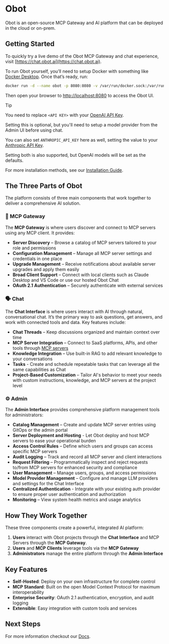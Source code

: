 # Obot

Obot is an open-source MCP Gateway and AI platform that can be deployed in the cloud or on-prem.

## Getting Started

To quickly try a live demo of the Obot MCP Gateway and chat experience, visit [https://chat.obot.ai](https://chat.obot.ai).

To run Obot yourself, you’ll need to setup Docker with something like [Docker Desktop](https://docs.docker.com/get-started/introduction/get-docker-desktop/). Once that’s ready, run:
```bash
docker run -d --name obot -p 8080:8080 -v /var/run/docker.sock:/var/run/docker.sock -e OPENAI_API_KEY=<API KEY> ghcr.io/obot-platform/obot:latest
```

Then open your browser to [http://localhost:8080](http://localhost:8080) to access the Obot UI.

> [!TIP]
> You need to replace `<API KEY>` with your [OpenAI API Key](https://platform.openai.com/api-keys).
>
> Setting this is optional, but you'll need to setup a model provider from the Admin UI before using chat.
>
> You can also set `ANTHROPIC_API_KEY` here as well, setting the value to your [Anthropic API Key](https://console.anthropic.com/settings/keys).
>
> Setting both is also supported, but OpenAI models will be set as the defaults.

For more installation methods, see our [Installation Guide](https://docs.obot.ai/installation/general).

## The Three Parts of Obot
The platform consists of three main components that work together to deliver a comprehensive AI solution.

### 🔌 MCP Gateway
The **MCP Gateway** is where users discover and connect to MCP servers using any MCP client. It provides:

- **Server Discovery** – Browse a catalog of MCP servers tailored to your role and permissions
- **Configuration Management** – Manage all MCP server settings and credentials in one place
- **Upgrade Management** – Receive notifications about available server upgrades and apply them easily
- **Broad Client Support** – Connect with local clients such as Claude Desktop and VS Code or use our hosted Obot Chat
- **OAuth 2.1 Authentication** – Securely authenticate with external services

### 🗣️ Chat
The **Chat Interface** is where users interact with AI through natural, conversational chat. It’s the primary way to ask questions, get answers, and work with connected tools and data. Key features include:

- **Chat Threads** – Keep discussions organized and maintain context over time
- **MCP Server Integration** – Connect to SaaS platforms, APIs, and other tools through [MCP servers](https://modelcontextprotocol.io)
- **Knowledge Integration** – Use built-in RAG to add relevant knowledge to your conversations
- **Tasks** - Create and schedule repeatable tasks that can leverage all the same capabilities as Chat
- **Project-Based Customization** – Tailor AI's behavior to meet your needs with custom instructions, knowledge, and MCP servers at the project level

### ⚙️ Admin
The **Admin Interface** provides comprehensive platform management tools for administrators:

- **Catalog Management** – Create and update MCP server entries using GitOps or the admin portal
- **Server Deployment and Hosting** - Let Obot deploy and host MCP servers to ease your operational burden
- **Access Control Rules** – Define which users and groups can access specific MCP servers
- **Audit Logging** – Track and record all MCP server and client interactions
- **Request Filtering** – Programmatically inspect and reject requests to/from MCP servers for enhanced security and compliance
- **User Management** – Manage users, groups, and access permissions
- **Model Provider Management** – Configure and manage LLM providers and settings for the Chat Interface
- **Centralized Authentication** - Integrate with your existing auth provider to ensure proper user authentication and authorization
- **Monitoring** – View system health metrics and usage analytics

## How They Work Together

These three components create a powerful, integrated AI platform:

1. **Users** interact with Obot projects through the **Chat Interface** and MCP Servers through the **MCP Gateway**.
2. **Users** and **MCP Clients** leverage tools via the **MCP Gateway**
3. **Administrators** manage the entire platform through the **Admin Interface**

## Key Features

- **Self-Hosted**: Deploy on your own infrastructure for complete control
- **MCP Standard**: Built on the open Model Context Protocol for maximum interoperability
- **Enterprise Security**: OAuth 2.1 authentication, encryption, and audit logging
- **Extensible**: Easy integration with custom tools and services

## Next Steps

For more information checkout our [Docs](https://docs.obot.ai/).
